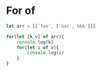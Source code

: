 # For  of

```js
let arr = [['foo', ['bar','bbb']]]

for(let [k,v] of arr){
	console.log(k)
	for(let i of v){
		console.log(i)
	}
}
```


